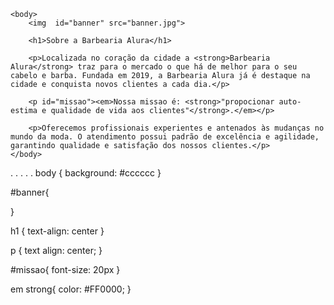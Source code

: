 <!DOCTYPE html>
<html lang="pt-br">
	<head>
	    <meta charset="UTF-8">
	    <title>Barbearia Alura</title>
	    <link rel="stylesheet" href="style.css">
	</head>

	<body>
		<img  id="banner" src="banner.jpg">

		<h1>Sobre a Barbearia Alura</h1>

		<p>Localizada no coração da cidade a <strong>Barbearia Alura</strong> traz para o mercado o que há de melhor para o seu cabelo e barba. Fundada em 2019, a Barbearia Alura já é destaque na cidade e conquista novos clientes a cada dia.</p>

   		<p id="missao"><em>Nossa missao é: <strong>"propocionar auto-estima e qualidade de vida aos clientes"</strong>.</em></p>

     	<p>Oferecemos profissionais experientes e antenados às mudanças no mundo da moda. O atendimento possui padrão de excelência e agilidade, garantindo qualidade e satisfação dos nossos clientes.</p>
	</body> 
</html>
.
.
.
.
.
body {
	background: #cccccc
}

#banner{
	
}

 
 h1 {
 	text-align:  center
 }

 p {
 	text align: center;
 }	

#missao{
	font-size: 20px
}

em strong{
	color: #FF0000;
}
